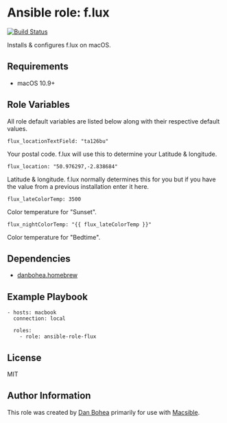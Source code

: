 # Ansible role: f.lux

[![Build Status](https://travis-ci.org/danbohea/ansible-role-flux.svg?branch=master)](https://travis-ci.org/danbohea/ansible-role-flux)

Installs & configures f.lux on macOS.


## Requirements

- macOS 10.9+


## Role Variables

All role default variables are listed below along with their respective default values.

```
flux_locationTextField: "ta126bu"
```

Your postal code. f.lux will use this to determine your Latitude & longitude.

```
flux_location: "50.976297,-2.838684"
```

Latitude & longitude. f.lux normally determines this for you but if you have the value from a previous installation enter it here.

```
flux_lateColorTemp: 3500
```

Color temperature for "Sunset".

```
flux_nightColorTemp: "{{ flux_lateColorTemp }}"
```

Color temperature for "Bedtime".


## Dependencies

- [danbohea.homebrew](https://galaxy.ansible.com/danbohea/homebrew)


## Example Playbook

```
- hosts: macbook
  connection: local

  roles:
    - role: ansible-role-flux
```

## License

MIT


## Author Information

This role was created by [Dan Bohea](http://bohea.co.uk) primarily for use with [Macsible](https://github.com/danbohea/macsible).
